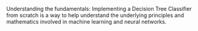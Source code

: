 Understanding the fundamentals: Implementing a Decision Tree Classifier from scratch is a way to help understand the underlying principles and mathematics involved in machine learning and neural networks. 
